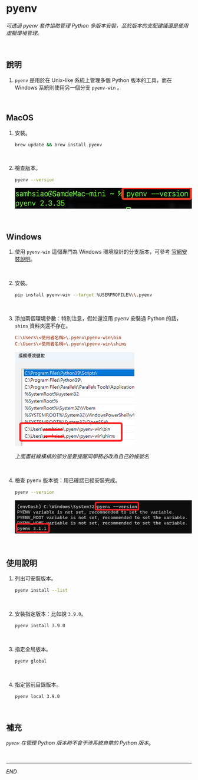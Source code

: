 # pyenv

_可透過 pyenv 套件協助管理 Python 多版本安裝，至於版本的支配建議還是使用虛擬環境管理。_

<br>

## 說明

1. `pyenv` 是用於在 Unix-like 系統上管理多個 Python 版本的工具，而在 Windows 系統則使用另一個分支 `pyenv-win` 。

<br>

##  MacOS

1. 安裝。

    ```bash
    brew update && brew install pyenv
    ```

<br>

2. 檢查版本。

    ```bash
    pyenv --version
    ```

    ![](images/img_19.png)

<br>

##  Windows

1. 使用 `pyenv-win` 這個專門為 Windows 環境設計的分支版本，可參考 [官網安裝說明](https://github.com/pyenv-win/pyenv-win/blob/master/docs/installation.md#python-pip)。

<br>

2. 安裝。

    ```bash
    pip install pyenv-win --target %USERPROFILE%\\.pyenv
    ```

<br>

3. 添加兩個環境參數：特別注意，假如還沒用 pyenv 安裝過 Python 的話， `shims` 資料夾還不存在。

    ```ini
    C:\Users\<使用者名稱>\.pyenv\pyenv-win\bin
    C:\Users\<使用者名稱>\.pyenv\pyenv-win\shims
    ```

    ![](images/img_37.png)
    
    _上面畫紅線橫槓的部分是要提醒同學務必改為自己的帳號名_

<br>

4. 檢查 pyenv 版本號：用已確認已經安裝完成。

    ```bash
    pyenv --version
    ```

    ![](images/img_18.png)

<br>

## 使用說明

1. 列出可安裝版本。

    ```bash
    pyenv install --list
    ```

<br>

2. 安裝指定版本：比如說 `3.9.0`。

    ```bash
    pyenv install 3.9.0
    ```

<br>

3. 指定全局版本。

    ```bash
    pyenv global
    ```

<br>

4. 指定當前目錄版本。

    ```bash
    pyenv local 3.9.0
    ```

<br>

## 補充

_`pyenv` 在管理 Python 版本時不會干涉系統自帶的 Python 版本_。

<br>

---

_END_